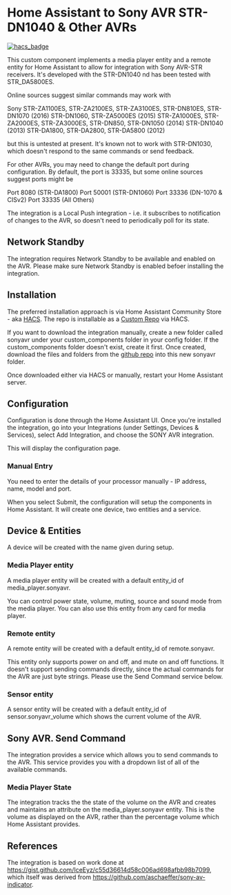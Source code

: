# Home Assistant to Sony AVR STR-DN1040 & Other AVRs


[![hacs_badge](https://img.shields.io/badge/HACS-Custom-41BDF5.svg?style=for-the-badge)](https://github.com/hacs/integration)


This custom component implements a media player entity and a remote entity  for Home Assistant to allow for integration with Sony AVR-STR receivers.  It's developed with the STR-DN1040 nd has been tested with STR_DA5800ES.  

Online sources suggest similar commands may work with

Sony STR-ZA1100ES, STR-ZA2100ES, STR-ZA3100ES, STR-DN810ES, STR-DN1070 (2016)
STR-DN1060, STR-ZA5000ES (2015)
STR-ZA1000ES, STR-ZA2000ES, STR-ZA3000ES, STR-DN850, STR-DN1050 (2014)
STR-DN1040 (2013)
STR-DA1800, STR-DA2800, STR-DA5800 (2012)

but this is untested at present.  It's known not to work with STR-DN1030, which doesn't respond to the same commands or send feedback.  

For other AVRs, you may need to change the default port during configuration.  By default, the port is 33335, but some online sources suggest ports might be

Port 8080 (STR-DA1800)
Port 50001 (STR-DN1060)
Port 33336 (DN-1070 & CISv2)
Port 33335 (All Others)

The integration is a Local Push integration - i.e. it subscribes to notification of changes to the AVR, so doesn't need to periodically poll for its state.

## Network Standby
The integration requires Network Standby to be available and enabled on the AVR.  Please make sure Network Standby is enabled befoer installing the integration.

## Installation

The preferred installation approach is via Home Assistant Community Store - aka [HACS](https://hacs.xyz/).  The repo is installable as a [Custom Repo](https://hacs.xyz/docs/faq/custom_repositories) via HACS.

If you want to download the integration manually, create a new folder called sonyavr under your custom_components folder in your config folder.  If the custom_components folder doesn't exist, create it first.  Once created, download the files and folders from the [github repo](https://github.com/peteS-UK/sonyavr/tree/main/custom_components/sonyavr) into this new sonyavr folder.

Once downloaded either via HACS or manually, restart your Home Assistant server.

## Configuration

Configuration is done through the Home Assistant UI.  Once you're installed the integration, go into your Integrations (under Settings, Devices & Services), select Add Integration, and choose the SONY AVR integration.

This will display the configuration page.  

### Manual Entry
You need to enter the details of your processor manually - IP address, name, model and port.

When you select Submit, the configuration will setup the components in Home Assistant.  It will create one device, two entities and a service.

## Device & Entities
A device will be created with the name given during setup.

### Media Player entity
A media player entity will be created with a default entity_id of media_player.sonyavr.  

You can control power state, volume, muting, source and sound mode from the media player.  You can also use this entity from any card for media player.

### Remote entity
A remote entity will be created with a default entity_id of remote.sonyavr.

This entity only supports power on and off, and mute on and off functions.  It doesn't support sending commands directly, since the actual commands for the AVR are just byte strings.  Please use the Send Command service below.

### Sensor entity
A sensor entity will be created with a default entity_id of sensor.sonyavr_volume which shows the current volume of the AVR.

## Sony AVR. Send Command

The integration provides a service which allows you to send commands to the AVR.  This service provides you with a dropdown list of all of the available commands.


### Media Player State

The integration tracks the the state of the volume on the AVR and creates and maintains an attribute on the media_player.sonyavr entity.  This is the volume as displayed on the AVR, rather than the percentage volume which Home Assistant provides.

## References

The integration is based on work done at https://gist.github.com/IceEyz/c55d36614d58c006ad698afbb98b7099, which itself was derived from https://github.com/aschaeffer/sony-av-indicator.
